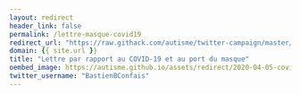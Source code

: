 ```yaml
---
layout: redirect
header_link: false
permalink: /lettre-masque-covid19
redirect_url: "https://raw.githack.com/autisme/twitter-campaign/master/covid-19/mask/lettre-masque.pdf"
domain: {{ site.url }}
title: "Lettre par rapport au COVID-19 et au port du masque"
oembed_image: https://autisme.github.io/assets/redirect/2020-04-05-covid-letter.jpg
twitter_username: "BastienBConfais"
---
```


